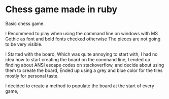 # Chess game made in ruby

Basic chess game.

I Recommend to play when using the command line on windows with MS Gothic as font and bold fonts checked otherwise The pieces are not going to be very visible.

I Started with the board, Which was quite annoying to start with, I had no idea
how to start creating the board on the command line, I ended up finding about
ANSI escape codes on stackoverflow, and decide about using them to create the board, Ended up using a grey and blue color for the tiles mostly for personal taste.

I decided to create a method to populate the board at the start of every game,
